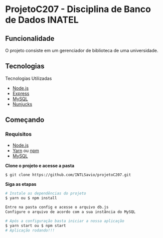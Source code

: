 # ProjetoC207 - Disciplina de Banco de Dados INATEL
## Funcionalidade
O projeto consiste em um gerenciador de biblioteca de uma universidade.

## Tecnologias

Tecnologias Utilizadas

- [Node.js](https://nodejs.org/en/)
- [Express](https://expressjs.com/pt-br/)
- [MySQL](https://www.mysql.com/)
- [Nunjucks](https://mozilla.github.io/nunjucks/)


## Começando
### Requisitos
- [Node.js](https://nodejs.org/en/)
- [Yarn](https://classic.yarnpkg.com/) ou [npm](https://www.npmjs.com/)
- [MySQL](https://www.mysql.com/)

**Clone o projeto e acesse a pasta**

```bash
$ git clone https://github.com/INTLSavio/projetoC207.git
```

**Siga as etapas**

```bash
# Instale as dependências do projeto
$ yarn ou $ npm install

Entre na pasta config e acesse o arquivo db.js
Configure o arquivo de acordo com a sua instância do MySQL

# Após a configuração basta iniciar a nossa aplicação
$ yarn start ou $ npm start
# Aplicação rodando!!!
```
